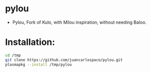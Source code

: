 pylou
=====

- Pylou, Fork of Kulo, with Milou inspiration, without needing Baloo.


# Installation:

```bash
cd /tmp
git clone https://github.com/juancarlospaco/pylou.git
plasmapkg --install /tmp/pylou
```
